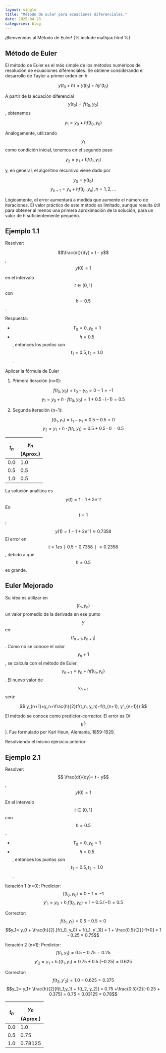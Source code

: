 ```yaml
---
layout: single
title: "Método de Euler para ecuaciones diferenciales."
date: 2025-04-28
categories: blog
---
```


¡Bienvenidos al Método de Euler!
{% include mathjax.html %}


## Método de Euler

El método de Euler es el más simple de los métodos numéricos de resolución de ecuaciones diferenciales. Se obtiene considerando el desarrollo de Taylor a primer orden en h:

$$y(t_0 + h) ≈ y(t_0)+ hy'(t_0)$$

A partir de la ecuación diferencial $$y(t_0) = f(t_0, y_0)$$, obtenemos

$$y_1 = y_0 + hf(t_0, y_0)$$

Análogamente, utilizando $$y_1$$ como condición inicial, tenemos en el segundo paso

$$y_2 = y_1 + hf(t_1, y_1)$$

y, en general, el algoritmo recursivo viene dado por

$$y_0 = y(t_0)$$ 
$$y_{n+1} = y_n + hf(t_n, y_n),                   n = 1, 2,...$$

Lógicamente, el error aumentará a medida que aumente el número de iteraciones. El valor práctico de este método es limitado, aunque resulta útil para obtener al menos una primera aproximación de la solución, para un valor de h suficientemente pequeño.

## Ejemplo 1.1
Resolver: 

$$\frac{dt}{dy} = t - y$$,     $$y(0)=1$$

en el intervalo $$t∈[0,1]$$ con $$h=0.5$$.

Respuesta:

- $$T_0=0, y_0=1$$
- $$h=0.5$$, entonces los puntos son $$t_1=0.5, t_2=1.0$$.

Aplicar la fórmula de Euler

1. Primera iteración (n=0):

$$f(t_0,y_0)=t_0−y_0=0−1=−1$$
$$y_1=y_0+h⋅f(t_0,y_0)=1+0.5⋅(−1)=0.5$$

2. Segunda iteración (n=1):

$$f(t_1,y_1)=t_1−y_1=0.5−0.5=0$$
$$y_2=y_1+h⋅f(t_1,y_1)=0.5+0.5⋅0=0.5$$

| $$t_n$$ | $$y_n$$(Aprox.)| 
|---------|----------------|
|  0.0    |    1.0         | 
|  0.5    |    0.5         | 
|  1.0    |    0.5         | 


La solución analítica es $$y(t)=t-1+2e^-t$$     En $$t=1$$:
$$
y(1)=1-1+2e^-1 ≈ 0.7358
$$
El error en $$t = 1 es ∣0.5-0.7358∣=0.2358$$, debido a que $$h=0.5$$ es grande.


## Euler Mejorado

Su idea es utilizar en $$(t_n, y_n)$$ un valor promedio de la derivada en ese punto $$y$$ en $$(t_{n+1}, y_{n+1})$$. Como no se conoce el valor $$y{_n+1}$$, se calcula con el método de Euler, $$y_{n+1}=y_n+hf(t_n, y_n)$$. El nuevo valor de $$y_{n + 1}$$ será:

$$
y_{n+1}=y_n+\frac{h}{2}(f(t_n, y_n)+f(t_{n+1}, y'_{n+1}))
$$

El método se conoce como predictor-corrector. El error es O($$h^3$$). Fue formulado por Karl Heun, Alemania, 1859-1929.

Resolviendo el mismo ejercicio anterior: 

## Ejemplo 2.1
Resolver:
$$ \frac{dt}{dy}= t - y$$,     $$y(0)=1$$

En el intervalo $$t∈[0,1]$$ con $$h=0.5$$.
 - $$T_0=0, y_0=1$$
 - $$h=0.5$$, entonces los puntos son $$t_1=0.5, t_2=1.0$$.

Iteración 1 (n=0):
Predictor:
$$f(t_0, y_0)= 0 - 1 = -1$$
$$y'_1= y_0+h.f(t_0, y_0) = 1 + 0.5 . (-1) = 0.5$$

Corrector:
$$f(t_1, y_1) = 0.5 - 0.5 = 0$$
$$y_1= y_0 + \frac{h}{2}.[f(t_0, y_0) + f(t_1, y'_1)] = 1 + \frac{0.5}{2}[-1+0] = 1 - 0.25 = 0.75$$

Iteración 2 (n=1):
Predictor:
$$f(t_1,y_1) = 0.5 - 0.75 = 0.25$$
$$y'_2= y_1 + h .f(t_1, y_1) = 0.75 + 0.5 . (-0.25) = 0.625$$

Corrector:
$$f(t_2, y'_2) = 1.0 - 0.625 = 0.375$$
$$y_2= y_1+ \frac{h}{2}[f(t_1,y_1) + f(t_2, y_2)] = 0.75 +\frac{0.5}{2}[-0.25 + 0.375] = 0.75 + 0.03125 = 0.78$$

| $$t_n$$ | $$y_n$$(Aprox.)| 
|---------|----------------|
|  0.0    |    1.0         | 
|  0.5    |    0.75        | 
|  1.0    |    0.78125     | 
